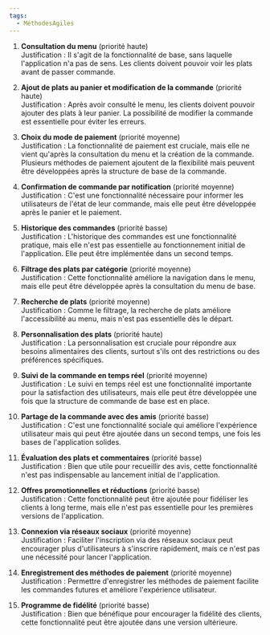 ```yaml
---
tags:
  - MéthodesAgiles
---
```

1. **Consultation du menu** (priorité haute)  
    Justification : Il s'agit de la fonctionnalité de base, sans laquelle l'application n'a pas de sens. Les clients doivent pouvoir voir les plats avant de passer commande.
    
2. **Ajout de plats au panier et modification de la commande** (priorité haute)  
    Justification : Après avoir consulté le menu, les clients doivent pouvoir ajouter des plats à leur panier. La possibilité de modifier la commande est essentielle pour éviter les erreurs.
    
3. **Choix du mode de paiement** (priorité moyenne)  
    Justification : La fonctionnalité de paiement est cruciale, mais elle ne vient qu'après la consultation du menu et la création de la commande. Plusieurs méthodes de paiement ajoutent de la flexibilité mais peuvent être développées après la structure de base de la commande.
    
4. **Confirmation de commande par notification** (priorité moyenne)  
    Justification : C'est une fonctionnalité nécessaire pour informer les utilisateurs de l'état de leur commande, mais elle peut être développée après le panier et le paiement.
    
5. **Historique des commandes** (priorité basse)  
    Justification : L'historique des commandes est une fonctionnalité pratique, mais elle n'est pas essentielle au fonctionnement initial de l'application. Elle peut être implémentée dans un second temps.
6. **Filtrage des plats par catégorie** (priorité moyenne)  
    Justification : Cette fonctionnalité améliore la navigation dans le menu, mais elle peut être développée après la consultation du menu de base.
    
7. **Recherche de plats** (priorité moyenne)  
    Justification : Comme le filtrage, la recherche de plats améliore l'accessibilité au menu, mais n'est pas essentielle dès le départ.
    
8. **Personnalisation des plats** (priorité haute)  
    Justification : La personnalisation est cruciale pour répondre aux besoins alimentaires des clients, surtout s'ils ont des restrictions ou des préférences spécifiques.
    
9. **Suivi de la commande en temps réel** (priorité moyenne)  
    Justification : Le suivi en temps réel est une fonctionnalité importante pour la satisfaction des utilisateurs, mais elle peut être développée une fois que la structure de commande de base est en place.
    
10. **Partage de la commande avec des amis** (priorité basse)  
    Justification : C'est une fonctionnalité sociale qui améliore l'expérience utilisateur mais qui peut être ajoutée dans un second temps, une fois les bases de l'application solides.
    
11. **Évaluation des plats et commentaires** (priorité basse)  
    Justification : Bien que utile pour recueillir des avis, cette fonctionnalité n'est pas indispensable au lancement initial de l'application.
    
12. **Offres promotionnelles et réductions** (priorité basse)  
    Justification : Cette fonctionnalité peut être ajoutée pour fidéliser les clients à long terme, mais elle n'est pas essentielle pour les premières versions de l'application.
    
13. **Connexion via réseaux sociaux** (priorité moyenne)  
    Justification : Faciliter l'inscription via des réseaux sociaux peut encourager plus d'utilisateurs à s'inscrire rapidement, mais ce n'est pas une nécessité pour lancer l'application.
    
14. **Enregistrement des méthodes de paiement** (priorité moyenne)  
    Justification : Permettre d'enregistrer les méthodes de paiement facilite les commandes futures et améliore l'expérience utilisateur.
    
15. **Programme de fidélité** (priorité basse)  
    Justification : Bien que bénéfique pour encourager la fidélité des clients, cette fonctionnalité peut être ajoutée dans une version ultérieure.